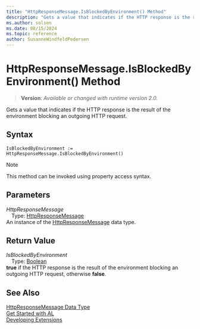 ```yaml
---
title: "HttpResponseMessage.IsBlockedByEnvironment() Method"
description: "Gets a value that indicates if the HTTP response is the result of the environment blocking an outgoing HTTP request."
ms.author: solsen
ms.date: 08/15/2024
ms.topic: reference
author: SusanneWindfeldPedersen
---
```

[//]: # (START>DO_NOT_EDIT)
[//]: # (IMPORTANT:Do not edit any of the content between here and the END>DO_NOT_EDIT.)
[//]: # (Any modifications should be made in the .xml files in the ModernDev repo.)
# HttpResponseMessage.IsBlockedByEnvironment() Method
> **Version**: _Available or changed with runtime version 2.0._

Gets a value that indicates if the HTTP response is the result of the environment blocking an outgoing HTTP request.


## Syntax
```AL
IsBlockedByEnvironment :=   HttpResponseMessage.IsBlockedByEnvironment()
```
> [!NOTE]
> This method can be invoked using property access syntax.
## Parameters
*HttpResponseMessage*  
&emsp;Type: [HttpResponseMessage](httpresponsemessage-data-type.md)  
An instance of the [HttpResponseMessage](httpresponsemessage-data-type.md) data type.  

## Return Value
*IsBlockedByEnvironment*  
&emsp;Type: [Boolean](../boolean/boolean-data-type.md)  
**true** if the HTTP response is the result of the environment blocking an outgoing HTTP request, otherwise **false**.


[//]: # (IMPORTANT: END>DO_NOT_EDIT)
## See Also
[HttpResponseMessage Data Type](httpresponsemessage-data-type.md)  
[Get Started with AL](../../devenv-get-started.md)  
[Developing Extensions](../../devenv-dev-overview.md)